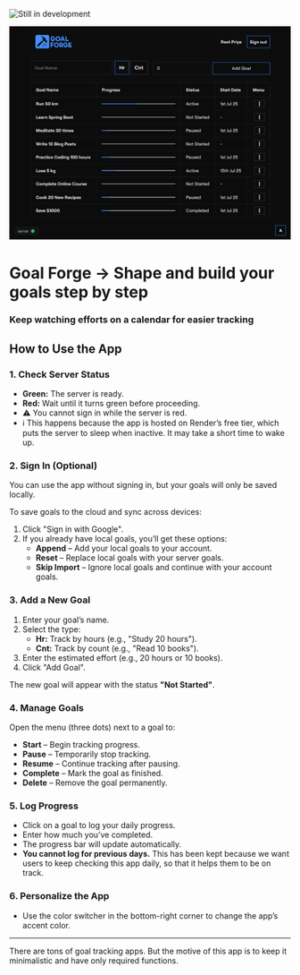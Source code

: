 ![Still in development](https://dummyimage.com/600x120/222/fff&text=Still+in+development)

![App Preview](./src/assets/sample.png)

# Goal Forge → Shape and build your goals step by step
### Keep watching efforts on a calendar for easier tracking

## How to Use the App

### 1. Check Server Status
- **Green:** The server is ready.
- **Red:** Wait until it turns green before proceeding.
- ⚠️ You cannot sign in while the server is red.
- ℹ️ This happens because the app is hosted on Render’s free tier, which puts the server to sleep when inactive. It may take a short time to wake up.

### 2. Sign In (Optional)
You can use the app without signing in, but your goals will only be saved locally.

To save goals to the cloud and sync across devices:
1. Click "Sign in with Google".
2. If you already have local goals, you’ll get these options:
   - **Append** – Add your local goals to your account.
   - **Reset** – Replace local goals with your server goals.
   - **Skip Import** – Ignore local goals and continue with your account goals.

### 3. Add a New Goal
1. Enter your goal’s name.
2. Select the type:
   - **Hr:** Track by hours (e.g., "Study 20 hours").
   - **Cnt:** Track by count (e.g., "Read 10 books").
3. Enter the estimated effort (e.g., 20 hours or 10 books).
4. Click "Add Goal".

The new goal will appear with the status **"Not Started"**.

### 4. Manage Goals
Open the menu (three dots) next to a goal to:
- **Start** – Begin tracking progress.
- **Pause** – Temporarily stop tracking.
- **Resume** – Continue tracking after pausing.
- **Complete** – Mark the goal as finished.
- **Delete** – Remove the goal permanently.

### 5. Log Progress
- Click on a goal to log your daily progress.
- Enter how much you’ve completed.
- The progress bar will update automatically.
- **You cannot log for previous days.** This has been kept because we want users to keep checking this app daily, so that it helps them to be on track.

### 6. Personalize the App
- Use the color switcher in the bottom-right corner to change the app’s accent color.

---

There are tons of goal tracking apps. But the motive of this app is to keep it minimalistic and have only required functions.
